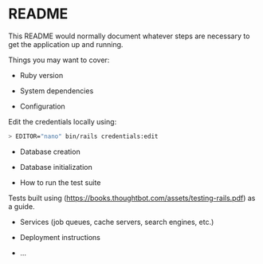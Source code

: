 # README

This README would normally document whatever steps are necessary to get the
application up and running.

Things you may want to cover:

* Ruby version

* System dependencies

* Configuration

Edit the credentials locally using:

```bash
> EDITOR="nano" bin/rails credentials:edit
```

* Database creation

* Database initialization

* How to run the test suite

Tests built using (https://books.thoughtbot.com/assets/testing-rails.pdf) as a guide.

* Services (job queues, cache servers, search engines, etc.)

* Deployment instructions

* ...

